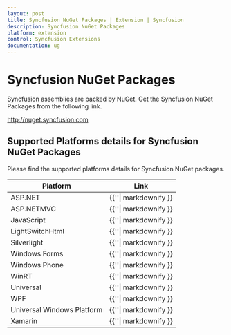 ```yaml
---
layout: post
title: Syncfusion NuGet Packages | Extension | Syncfusion
description: Syncfusion NuGet Packages
platform: extension
control: Syncfusion Extensions
documentation: ug
---
```


# Syncfusion NuGet Packages

Syncfusion assemblies are packed by NuGet. Get the Syncfusion NuGet Packages from the following link.
 
<http://nuget.syncfusion.com> 

## Supported Platforms details for Syncfusion NuGet Packages

Please find the supported platforms details for Syncfusion NuGet packages.

<table>
	<thead>
		<tr>
			<th>Platform</th>
			<th>Link</th>
		</tr>
	</thead>
	<tbody>
		<tr>
			<td> ASP.NET </td>
			<td> {{'<http://nuget.syncfusion.com/package/aspnet>'| markdownify }} </td>
		</tr>
		<tr>
			<td> ASP.NETMVC </td>
			<td> {{'<http://nuget.syncfusion.com/package/aspnetmvc>'| markdownify }} </td>
		</tr>
		<tr>
			<td> JavaScript </td>
			<td> {{'<http://nuget.syncfusion.com/package/javascript>'| markdownify }} </td>
		</tr>
		<tr>
			<td> LightSwitchHtml </td>
			<td> {{'<http://nuget.syncfusion.com/package/lightswitch>'| markdownify }} </td>
		</tr>
		<tr>
			<td> Silverlight </td>
			<td> {{'<http://nuget.syncfusion.com/package/silverlight>'| markdownify }} </td>
		</tr>
		<tr>
			<td> Windows Forms </td>
			<td> {{'<http://nuget.syncfusion.com/package/windows-forms>'| markdownify }} </td>
		</tr>
		<tr>
			<td> Windows Phone </td>
			<td> {{'<http://nuget.syncfusion.com/package/windowsphone>'| markdownify }} </td>
		</tr>
		<tr>
			<td> WinRT </td>
			<td> {{'<http://nuget.syncfusion.com/package/winrt>'| markdownify }} </td>
		</tr>
		<tr>
			<td> Universal </td>
			<td> {{'<http://nuget.syncfusion.com/package/universal>'| markdownify }} </td>
		</tr>
		<tr>
			<td> WPF </td>
			<td> {{'<http://nuget.syncfusion.com/package/wpf>'| markdownify }} </td>
		</tr>
		<tr>
			<td> Universal Windows Platform </td>
			<td> {{'<http://nuget.syncfusion.com/package/universalwindows>'| markdownify }} </td>
		</tr>
		<tr>
			<td> Xamarin </td>
			<td> {{'<http://nuget.syncfusion.com/package/xamarin>'| markdownify }} </td>
		</tr>
	</tbody>
</table>
